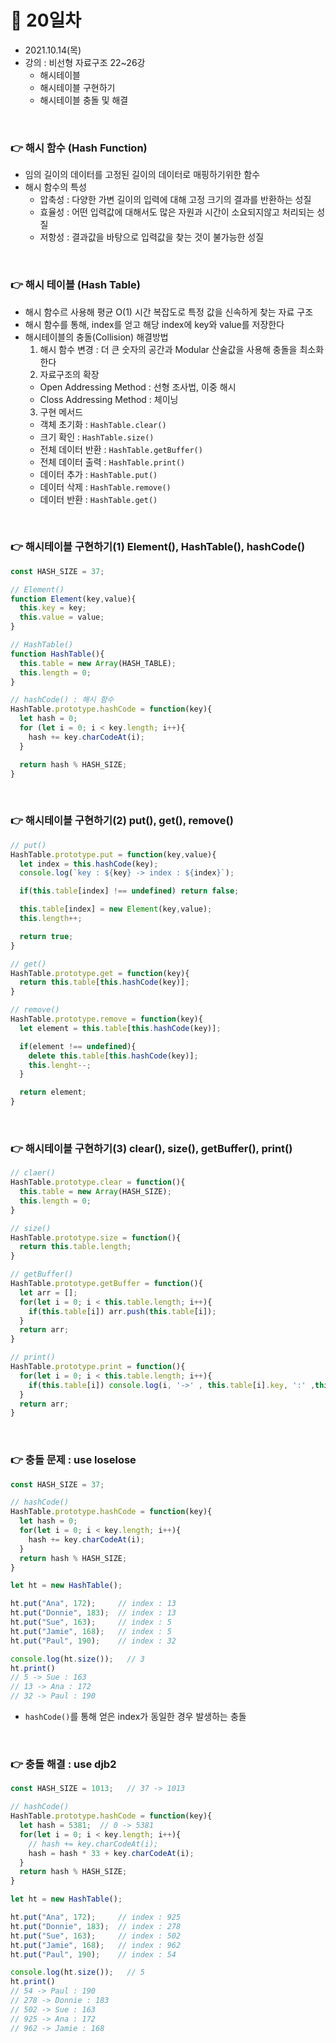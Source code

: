 # 📌 20일차 
- 2021.10.14(목)
- 강의 : 비선형 자료구조 22~26강
  - 해시테이블
  - 해시테이블 구현하기
  - 해시테이블 충돌 및 해결
  
<br>

### 👉 해시 함수 (Hash Function)
- 임의 길이의 데이터를 고정된 길이의 데이터로 매핑하기위한 함수
- 해시 함수의 특성 
  - 압축성 : 다양한 가변 길이의 입력에 대해 고정 크기의 결과를 반환하는 성질
  - 효율성 : 어떤 입력값에 대해서도 많은 자원과 시간이 소요되지않고 처리되는 성질
  - 저항성 : 결과값을 바탕으로 입력값을 찾는 것이 불가능한 성질

<br>

### 👉 해시 테이블 (Hash Table)
- 해시 함수르 사용해 평균 O(1) 시간 복잡도로 특정 값을 신속하게 찾는 자료 구조
- 해시 함수를 통해, index를 얻고 해당 index에 key와 value를 저장한다
- 해시테이블의 충돌(Collision) 해결방법
  1. 해시 함수 변경 : 더 큰 숫자의 공간과 Modular 산술값을 사용해 충돌을 최소화한다
  2. 자료구조의 확장
    - Open Addressing Method : 선형 조사법, 이중 해시
    - Closs Addressing Method : 체이닝
  3. 구현 메서드
    - 객체 초기화 : `HashTable.clear()`
    - 크기 확인 : `HashTable.size()`
    - 전체 데이터 반환 : `HashTable.getBuffer()`
    - 전체 데이터 출력 : `HashTable.print()`
    - 데이터 추가 : `HashTable.put()`
    - 데이터 삭제 : `HashTable.remove()`
    - 데이터 반환 : `HashTable.get()`

<br> 



### 👉 해시테이블 구현하기(1) Element(), HashTable(), hashCode()
```javascript
const HASH_SIZE = 37;

// Element()
function Element(key,value){
  this.key = key;
  this.value = value;
}

// HashTable()
function HashTable(){
  this.table = new Array(HASH_TABLE);
  this.length = 0;
}

// hashCode() : 해시 함수
HashTable.prototype.hashCode = function(key){
  let hash = 0;
  for (let i = 0; i < key.length; i++){
    hash += key.charCodeAt(i);
  }

  return hash % HASH_SIZE;
}
```

<br>




### 👉 해시테이블 구현하기(2) put(), get(), remove()
```javascript
// put()
HashTable.prototype.put = function(key,value){
  let index = this.hashCode(key);
  console.log(`key : ${key} -> index : ${index}`);

  if(this.table[index] !== undefined) return false;

  this.table[index] = new Element(key,value);
  this.length++;

  return true;
}

// get()
HashTable.prototype.get = function(key){
  return this.table[this.hashCode(key)];
}

// remove()
HashTable.prototype.remove = function(key){
  let element = this.table[this.hashCode(key)];

  if(element !== undefined){
    delete this.table[this.hashCode(key)];
    this.lenght--;
  }

  return element;
}
```

<br>




### 👉 해시테이블 구현하기(3) clear(), size(), getBuffer(), print()
```javascript
// claer()
HashTable.prototype.clear = function(){
  this.table = new Array(HASH_SIZE);
  this.length = 0;
}

// size()
HashTable.prototype.size = function(){
  return this.table.length;
}

// getBuffer()
HashTable.prototype.getBuffer = function(){
  let arr = [];
  for(let i = 0; i < this.table.length; i++){
    if(this.table[i]) arr.push(this.table[i]);
  }
  return arr;
}

// print()
HashTable.prototype.print = function(){
  for(let i = 0; i < this.table.length; i++){
    if(this.table[i]) console.log(i, '->' , this.table[i].key, ':' ,this.table[i].value);
  }
  return arr;
}
```

<br>



### 👉 충돌 문제 : use loselose
```javascript
const HASH_SIZE = 37;

// hashCode()
HashTable.prototype.hashCode = function(key){
  let hash = 0;
  for(let i = 0; i < key.length; i++){
    hash += key.charCodeAt(i);
  }
  return hash % HASH_SIZE;
}

let ht = new HashTable();

ht.put("Ana", 172);     // index : 13
ht.put("Donnie", 183);  // index : 13 
ht.put("Sue", 163);     // index : 5
ht.put("Jamie", 168);   // index : 5
ht.put("Paul", 190);    // index : 32

console.log(ht.size());   // 3
ht.print()
// 5 -> Sue : 163
// 13 -> Ana : 172
// 32 -> Paul : 190
```
- `hashCode()`를 통해 얻은 index가 동일한 경우 발생하는 충돌

<br>



### 👉 충돌 해결 : use djb2
```javascript
const HASH_SIZE = 1013;   // 37 -> 1013

// hashCode()
HashTable.prototype.hashCode = function(key){
  let hash = 5381;  // 0 -> 5381
  for(let i = 0; i < key.length; i++){
    // hash += key.charCodeAt(i);
    hash = hash * 33 + key.charCodeAt(i);
  }
  return hash % HASH_SIZE;
}

let ht = new HashTable();

ht.put("Ana", 172);     // index : 925
ht.put("Donnie", 183);  // index : 278
ht.put("Sue", 163);     // index : 502
ht.put("Jamie", 168);   // index : 962
ht.put("Paul", 190);    // index : 54

console.log(ht.size());   // 5
ht.print()
// 54 -> Paul : 190
// 278 -> Donnie : 183
// 502 -> Sue : 163
// 925 -> Ana : 172
// 962 -> Jamie : 168
```

<br>

